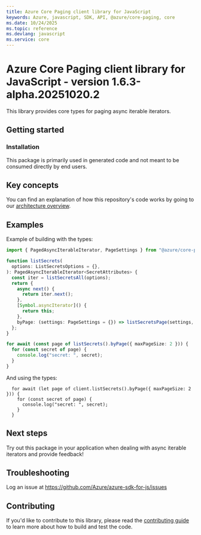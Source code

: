 ```yaml
---
title: Azure Core Paging client library for JavaScript
keywords: Azure, javascript, SDK, API, @azure/core-paging, core
ms.date: 10/24/2025
ms.topic: reference
ms.devlang: javascript
ms.service: core
---
```

# Azure Core Paging client library for JavaScript - version 1.6.3-alpha.20251020.2 


This library provides core types for paging async iterable iterators.

## Getting started

### Installation

This package is primarily used in generated code and not meant to be consumed directly by end users.

## Key concepts

You can find an explanation of how this repository's code works by going to our [architecture overview](https://github.com/Azure/ms-rest-js/blob/master/docs/architectureOverview.md).

## Examples

Example of building with the types:

```typescript snippet:ReadmePagingSample
import { PagedAsyncIterableIterator, PageSettings } from "@azure/core-paging";

function listSecrets(
  options: ListSecretsOptions = {},
): PagedAsyncIterableIterator<SecretAttributes> {
  const iter = listSecretsAll(options);
  return {
    async next() {
      return iter.next();
    },
    [Symbol.asyncIterator]() {
      return this;
    },
    byPage: (settings: PageSettings = {}) => listSecretsPage(settings, options),
  };
}

for await (const page of listSecrets().byPage({ maxPageSize: 2 })) {
  for (const secret of page) {
    console.log("secret: ", secret);
  }
}
```

And using the types:

```
  for await (let page of client.listSecrets().byPage({ maxPageSize: 2 })) {
    for (const secret of page) {
      console.log("secret: ", secret);
    }
  }
```

## Next steps

Try out this package in your application when dealing with async iterable iterators and provide feedback!

## Troubleshooting

Log an issue at https://github.com/Azure/azure-sdk-for-js/issues

## Contributing

If you'd like to contribute to this library, please read the [contributing guide](https://github.com/Azure/azure-sdk-for-js/blob/main/CONTRIBUTING.md) to learn more about how to build and test the code.

